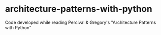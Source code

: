 # architecture-patterns-with-python
Code developed while reading Percival &amp; Gregory's "Architecture Patterns with Python"
